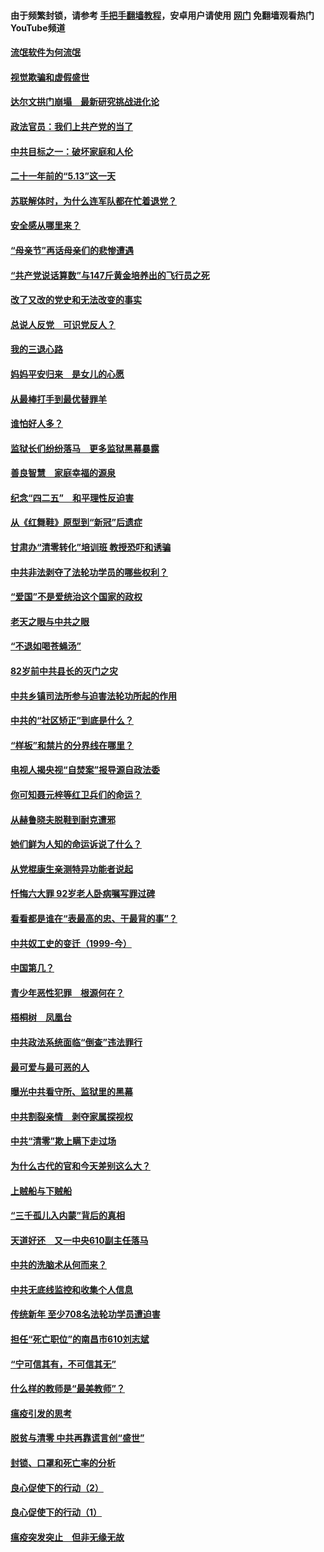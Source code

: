 #### 由于频繁封锁，请参考 [手把手翻墙教程](https://github.com/gfw-breaker/guides/wiki/)，安卓用户请使用 [网门](https://github.com/gfw-breaker/nogfw/blob/master/dl.md?t=06050001) 免翻墙观看热门YouTube频道 

#### [流氓软件为何流氓](../pages/19/426531.md?t=06050001) 

#### [视觉欺骗和虚假盛世](../pages/19/426443.md?t=06050001) 

#### [达尔文拱门崩塌　最新研究挑战进化论](../pages/19/426009.md?t=06050001) 

#### [政法官员：我们上共产党的当了](../pages/19/425351.md?t=06050001) 

#### [中共目标之一：破坏家庭和人伦](../pages/19/424454.md?t=06050001) 

#### [二十一年前的“5.13”这一天](../pages/19/424814.md?t=06050001) 

#### [苏联解体时，为什么连军队都在忙着退党？](../pages/19/424335.md?t=06050001) 

#### [安全感从哪里来？](../pages/19/424336.md?t=06050001) 

#### [“母亲节”再话母亲们的悲惨遭遇](../pages/19/424234.md?t=06050001) 

#### [“共产党说话算数”与147斤黄金培养出的飞行员之死](../pages/19/424115.md?t=06050001) 

#### [改了又改的党史和无法改变的事实](../pages/19/424037.md?t=06050001) 

#### [总说人反党　可识党反人？](../pages/19/423820.md?t=06050001) 

#### [我的三退心路](../pages/19/423876.md?t=06050001) 

#### [妈妈平安归来　是女儿的心愿](../pages/19/423947.md?t=06050001) 

#### [从最棒打手到最优替罪羊](../pages/19/423819.md?t=06050001) 

#### [谁怕好人多？](../pages/19/423774.md?t=06050001) 

#### [监狱长们纷纷落马　更多监狱黑幕暴露](../pages/19/423787.md?t=06050001) 

#### [善良智慧　家庭幸福的源泉](../pages/19/423632.md?t=06050001) 

#### [纪念“四二五”　和平理性反迫害](../pages/19/423660.md?t=06050001) 

#### [从《红舞鞋》原型到“新冠”后遗症](../pages/19/423509.md?t=06050001) 

#### [甘肃办“清零转化”培训班 教授恐吓和诱骗](../pages/19/423498.md?t=06050001) 

#### [中共非法剥夺了法轮功学员的哪些权利？](../pages/19/423392.md?t=06050001) 

#### [“爱国”不是爱统治这个国家的政权](../pages/19/423029.md?t=06050001) 

#### [老天之眼与中共之眼](../pages/19/423378.md?t=06050001) 

#### [“不退如喝苍蝇汤”](../pages/19/423287.md?t=06050001) 

#### [82岁前中共县长的灭门之灾](../pages/19/423055.md?t=06050001) 

#### [中共乡镇司法所参与迫害法轮功所起的作用](../pages/19/423064.md?t=06050001) 

#### [中共的“社区矫正”到底是什么？](../pages/19/422870.md?t=06050001) 

#### [“样板”和禁片的分界线在哪里？](../pages/19/422704.md?t=06050001) 

#### [电视人揭央视“自焚案”报导源自政法委](../pages/19/422770.md?t=06050001) 

#### [你可知聂元梓等红卫兵们的命运？](../pages/19/422848.md?t=06050001) 

#### [从赫鲁晓夫脱鞋到耐克遭邪](../pages/19/422826.md?t=06050001) 

#### [她们鲜为人知的命运诉说了什么？](../pages/19/422754.md?t=06050001) 

#### [从党棍康生亲测特异功能者说起](../pages/19/422657.md?t=06050001) 

#### [忏悔六大罪 92岁老人卧病嘱写罪过碑](../pages/19/422750.md?t=06050001) 

#### [看看都是谁在“表最高的忠、干最背的事”？](../pages/19/422703.md?t=06050001) 

#### [中共奴工史的变迁（1999-今）](../pages/19/422656.md?t=06050001) 

#### [中国第几？](../pages/19/422496.md?t=06050001) 

#### [青少年恶性犯罪　根源何在？](../pages/19/422449.md?t=06050001) 

#### [梧桐树　凤凰台](../pages/19/422442.md?t=06050001) 

#### [中共政法系统面临“倒查”违法罪行](../pages/19/422497.md?t=06050001) 

#### [最可爱与最可恶的人](../pages/19/422448.md?t=06050001) 

#### [曝光中共看守所、监狱里的黑幕](../pages/19/422390.md?t=06050001) 

#### [中共割裂亲情　剥夺家属探视权](../pages/19/422364.md?t=06050001) 

#### [中共“清零”欺上瞒下走过场](../pages/19/422306.md?t=06050001) 

#### [为什么古代的官和今天差别这么大？](../pages/19/422228.md?t=06050001) 

#### [上贼船与下贼船](../pages/19/422276.md?t=06050001) 

#### [“三千孤儿入内蒙”背后的真相](../pages/19/422229.md?t=06050001) 

#### [天道好还　又一中央610副主任落马](../pages/19/422155.md?t=06050001) 

#### [中共的洗脑术从何而来？](../pages/19/422154.md?t=06050001) 

#### [中共无底线监控和收集个人信息](../pages/19/422039.md?t=06050001) 

#### [传统新年 至少708名法轮功学员遭迫害](../pages/19/421946.md?t=06050001) 

#### [担任“死亡职位”的南昌市610刘志斌](../pages/19/421957.md?t=06050001) 

#### [“宁可信其有，不可信其无”](../pages/19/421691.md?t=06050001) 

#### [什么样的教师是“最美教师”？](../pages/19/421755.md?t=06050001) 

#### [瘟疫引发的思考](../pages/19/421594.md?t=06050001) 

#### [脱贫与清零 中共再靠谎言创“盛世”](../pages/19/421590.md?t=06050001) 

#### [封锁、口罩和死亡率的分析](../pages/19/421495.md?t=06050001) 

#### [良心促使下的行动（2）](../pages/19/421361.md?t=06050001) 

#### [良心促使下的行动（1）](../pages/19/421302.md?t=06050001) 

#### [瘟疫突发突止　但非无缘无故](../pages/19/421281.md?t=06050001) 

